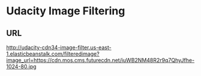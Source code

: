 # Udacity Image Filtering


## URL
http://udacity-cdn34-image-filter.us-east-1.elasticbeanstalk.com/filteredimage?image_url=https://cdn.mos.cms.futurecdn.net/iuWB2NM48R2r9q7QhyJfhe-1024-80.jpg
